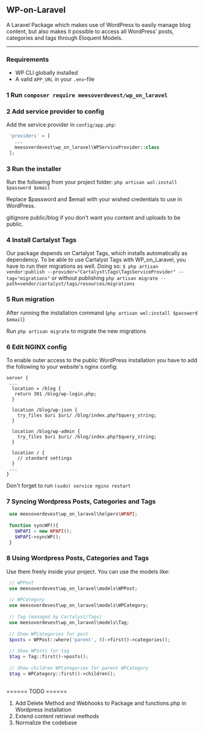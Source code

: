 
## WP-on-Laravel

A Laravel Package which makes use of WordPress to easily manage blog content, but also makes it possible to access all WordPress' posts, categories and tags through Eloquent Models.
____

### Requirements
- WP CLI globally installed
- A valid ```APP_URL``` in your ```.env```-file

### 1 Run ```composer require meesoverdevest/wp_on_laravel```

### 2 Add service provider to config
Add the service provider in ```config/app.php```:
```php
 'providers' = [
   ...
   meesoverdevest\wp_on_laravel\WPServiceProvider::class
 ];
```

### 3 Run the installer
Run the following from your project folder:
```php artisan wol:install $password $email```

Replace $password and $email with your wished credentials to use in WordPress.

gitignore public/blog if you don't want you content and uploads to be public.

### 4 Install Cartalyst Tags

Our package depends on Cartalyst Tags, which installs automatically as dependency. To be able to use Cartalyst Tags with WP_on_Laravel, you have to run their migrations as well. Doing so: ``` $ php artisan vendor:publish --provider="Cartalyst\Tags\TagsServiceProvider" --tag="migrations" ``` or without publishing ``` php artisan migrate --path=vendor/cartalyst/tags/resources/migrations ```

### 5 Run migration
After running the installation command (```php artisan wol:install $password $email```)

Run ```php artisan migrate``` to migrate the new migrations

### 6 Edit NGINX config

To enable outer access to the public WordPress installation you have to add the following to your website's nginx config:
```
server {
 ...
  location = /blog {
   return 301 /blog/wp-login.php;
  }

  location /blog/wp-json {
    try_files $uri $uri/ /blog/index.php?$query_string;
  }	

  location /blog/wp-admin {
    try_files $uri $uri/ /blog/index.php?$query_string;
  } 

  location / {
    // standard settings
  }
 ...
}
```

Don't forget to run ```(sudo) service nginx restart```

### 7 Syncing Wordpress Posts, Categories and Tags 
```php
 use meesoverdevest\wp_on_laravel\helpers\WPAPI;
 
 function syncWP(){
   $WPAPI = new WPAPI();
   $WPAPI->syncWP();
 }
```

### 8 Using Wordpress Posts, Categories and Tags 

Use them freely inside your project. You can use the models like:
```php
 // WPPost 
 use meesoverdevest\wp_on_laravel\models\WPPost;
 
 // WPCategory 
 use meesoverdevest\wp_on_laravel\models\WPCategory;
 
 // Tag (managed by Cartalyst/Tags) 
 use meesoverdevest\wp_on_laravel\models\Tag;
 
 // Show WPCategories for post
 $posts = WPPost::where('parent', 0)->first()->categories();
 
 // Show WPosts for tag
 $tag = Tag::first()->posts();
 
 // Show children WPCategories for parent WPCategory
 $tag = WPCategory::first()->children();
 
```


====== TODO ======

1. Add Delete Method and Webhooks to Package and functions.php in Wordpress installation
2. Extend content retrieval methods
3. Normalize the codebase
